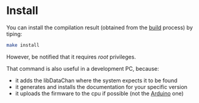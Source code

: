 # Install

You can install the compilation result (obtained from the [build](build.md) process) by tiping:

```sh
make install
```

However, be notified that it requires *root* privileges.

That command is also useful in a development PC, because:
- it adds the libDataChan where the system expects it to be found
- it generates and installs the documentation for your specific version
- it uploads the firmware to the cpu if possible (not the [Arduino](arduino.md) one)
